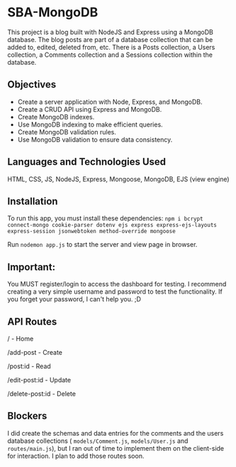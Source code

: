 # SBA-MongoDB

This project is a blog built with NodeJS and Express using a MongoDB database. The blog posts are part of a database collection that can be added to, edited, deleted from, etc. There is a Posts collection, a Users collection, a Comments collection and a Sessions collection within the database.

## Objectives 
- Create a server application with Node, Express, and MongoDB.
- Create a CRUD API using Express and MongoDB.
- Create MongoDB indexes.
- Use MongoDB indexing to make efficient queries.
- Create MongoDB validation rules.
- Use MongoDB validation to ensure data consistency.

## Languages and Technologies Used
HTML, CSS, JS, NodeJS, Express, Mongoose, MongoDB, EJS (view engine)

## Installation
To run this app, you must install these dependencies:
`npm i bcrypt connect-mongo cookie-parser dotenv ejs express express-ejs-layouts express-session jsonwebtoken method-override mongoose `

Run `nodemon app.js` to start the server and view page in browser.

## Important:
You MUST register/login to access the dashboard for testing. I recommend creating a very simple username and password to test the functionality. If you forget your password, I can't help you. ;D

## API Routes
/ - Home

/add-post - Create

/post:id - Read

/edit-post:id - Update

/delete-post:id - Delete

## Blockers
I did create the schemas and data entries for the comments and the users database collections ( `models/Comment.js`, `models/User.js` and `routes/main.js`), but I ran out of time to implement them on the client-side for interaction. I plan to add those routes soon.